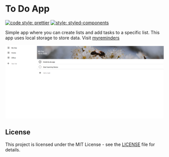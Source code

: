 # To Do App

[![code style: prettier](https://img.shields.io/badge/code_style-prettier-ff69b4.svg)](https://github.com/prettier/prettier)
[![style: styled-components](https://img.shields.io/badge/style-%F0%9F%92%85%20styled--components-orange.svg?colorB=daa357&colorA=db748e)](https://github.com/styled-components/styled-components)

Simple app where you can create lists and add tasks to a specific list.
This app uses local storage to store data.
Visit [myreminders](http://myreminders.surge.sh/)

![Screenshot](docs/images/screenshot.png)

## License

This project is licensed under the MIT License - see the [LICENSE](LICENSE) file for details.
